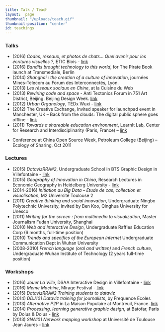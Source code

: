 ```yaml
---
title: Talk / Teach
layout:  page
thumbnail: "/uploads/teach.gif"
thumbnail-position: "center"
id: teachings
---
```


### Talks

* (2016) *Codes, réseaux, et photos de chats... Quel avenir pour les écritures visuelles ?*, ETIC Blois - [link](/workshops/MemeWriting)
* (2016) *Bandits brought technology to this world*, for The Pirate Book launch at Transmediale, Berlin
* (2014) *Shanghai : the creation of a culture of innovation*, journées Mines-Telecom au Forum des Interconnectés, Lyon.
* (2013) *Les réseaux sociaux en Chine*, at la Cuisine du Web
* (2013) *Rewiring code and space* - Anti Tectonics Forum in 751 Art District, Beijing. Beijing Design Week. [link](http://www.slideshare.net/slideshow/embed_code/27285399)
* (2012) *Urban Organology*, TEDx Wuxi - [link](http://player.youku.com/player.php/sid/XNTAzMDQ4MDg4/v.swf)
* (2012) The Creative Exchange, Invited speaker for launchpad event in Manchester, UK – Back from the clouds: The digital public sphere goes offline - [link](http://www.slideshare.net/slideshow/embed_code/12968980)
* (2011) *Towards a shareable education environment*, LearnIt Lab, Center for Research and Interdisciplinarity (Paris, France) –  [link]()
+ Conference at China Open Source Week, Petroleum College (Beijing) – Ecology of Sharing, Oct 2011

### Lectures

* (2015) *DatavizRRA#2*, Undergraduate School in BTS Graphic Design in Villefontaine - [link](https://datarhonealpes.wordpress.com/2015/06/16/dataviz2-lycee-leonard-de-vinci-a-villefontaine/)
* (2015) *Geography of Innovation in China*, Research Lectures in Economic Geography in Heidelberg University - [link](/uploads/workshops/lecture_heidelberg_clement.pdf)
* (2014-2016) *Initiation au Big Data – Etude de cas, collection et visualisation*, M2 Université Toulouse 2
* (2011) *Creative thinking and social innovation*, Undergraduate Ningbo Polytechnic University, invited by Ben Koo, Qinghua University for Unesco
* (2011) *Writing for the screen : from multimedia to visualization*, Master Journalism Fudan University, Shanghai
* (2010) *Web and Interactive Design*, Undergraduate Raffles Education Corp (6 months, full-time position)
* (2010) *Trends and specifics of the European Internet* Undergraduate Communication Dept in Wuhan University
* (2008-2010) *French language (oral and written)* and *French culture*, Undergraduate Wuhan Institute of Technology (2 years full-time position)

### Workshops

* (2016) *Jouer La Ville*, DSAA Interactive Design in Villefontaine - [link](http://lab.erasme.org/jouerlaville/)
* (2016) *Meme Machine*, Mirage Festival - [link](http://github.com/clemsos/meme-machine)
* (2015) *DatavizRRA#2 Training students to dataviz*
* (2014) *DDJ101 Dataviz training for journalists*, by Frequence Ecoles
* (2013) *Alternative P2P* in La Maison Populaire at Montreuil, France. [link](http://peripheriques.free.fr/P2P2/)
* (2014) *Processing, learning generative graphic design*, at Batofar, Paris by Dolus & Dolus - [link]()
* (2013) *SNA101 Network mapping workshop* at Université de Toulouse Jean Jaurès - [link](https://github.com/clemsos/processing101)
